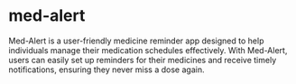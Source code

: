# med-alert
Med-Alert is a user-friendly medicine reminder app designed to help individuals manage their medication schedules effectively. With Med-Alert, users can easily set up reminders for their medicines and receive timely notifications, ensuring they never miss a dose again.
